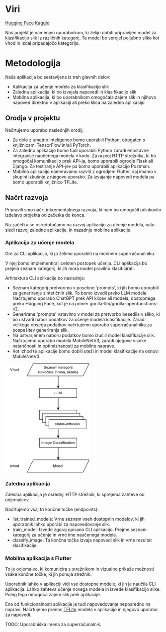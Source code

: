 # Viri

[Hugging Face](https://huggingface.co/)
[Kaggle](https://www.kaggle.com/)

Naš projekt je namenjen uporabnikom, ki želijo dobiti pripravljen model za klasifikacijo slik iz različnih kategorij. Ta model bo sprejel poljubno sliko kot vhod in izdal pripadajočo kategorijo.

# Metodologija

Naša aplikacija bo sestavljena iz treh glavnih delov:

- Aplikacija za učenje modela za klasifikacijo slik
- Zaledna aplikacija, ki bo izvajala napovedi in klasifikacijo slik
- Mobilna aplikacija, ki bo uporabnikom omogočala zajem slik in njihovo napoved direktno v aplikaciji ali preko klica na zaledno aplikacijo

## Orodja v projektu

Načrtujemo uporabo naslednjih orodij:

- Za delo z umetno inteligenco bomo uporabili Python, obogaten s knjižnicami TensorFlow in/ali PyTorch.
- Za zaledno aplikacijo bomo tudi uporabili Python zaradi enostavne integracije naučenega modela v kodo. Za razvoj HTTP strežnika, ki bo omogočal komunikacijo prek API-ja, bomo uporabili ogrodje Flask ali Django. Za testiranje API-jev pa bomo uporabili aplikacijo Postman.
- Mobilno aplikacijo nameravamo razviti z ogrodjem Flutter, saj imamo v skupini izkušnje z njegovo uporabo. Za izvajanje napovedi modela pa bomo uporabili knjižnico TFLite.


## Načrt razvoja

Pripravili smo načrt inkrementalnega razvoja, ki nam bo omogočil učinkovito izdelavo projekta od začetka do konca.

Na začetku se osredotočamo na razvoj aplikacije za učenje modela, nato sledi razvoj zaledne aplikacije, in nazadnje mobilne aplikacije.

### Aplikacija za učenje modela

Gre za CLI aplikacijo, ki jo želimo uporabiti na močnem superračunalniku.

V njej bomo implementirali celoten postopek učenja. CLI aplikacija bo prejela seznam kategorij, ki jih mora model pravilno klasificirati.

Arhitektura CLI aplikacije bo naslednja:

- Seznam kategorij pretvorimo v posebne 'prompts', ki jih bomo uporabili za generiranje sintetičnih slik. To bomo izvedli preko LLM modela. Načrtujemo uporabo ChatGPT prek API klicev ali modela, dostopnega preko Hugging Face, kot je na primer gorilla-llm/gorilla-openfunctions-v2.
- Generirane 'prompte' vstavimo v model za pretvorbo besedila v sliko, ki bo ustvaril nabor podatkov za učenje modela klasifikacije. Zaradi velikega obsega podatkov načrtujemo uporabo superračunalnika za pospešitev generiranja slik.
- Na ustvarjenem naboru podatkov bomo izučili model klasifikacije slik. Načrtujemo uporabo modela MobileNetV3, zaradi njegove visoke natančnosti in optimiziranosti za mobilne naprave.
- Kot izhod te aplikacije bomo dobili uteži in model klasifikacije na osnovi MobileNetV3.

![CLI app architecture](/images/arhitektura_ai.drawio.png)


### Zaledna aplikacija

Zaledna aplikacija je osrednji HTTP strežnik, ki sprejema zahteve od odjemalcev.

Načrtujemo vsaj tri končne točke (endpoints):

- list_trained_models: Vrne seznam vseh dostopnih modelov, ki jih uporabnik lahko uporabi za napovedovanje slik.
- train_model: Izvede zgoraj opisano CLI aplikacijo. Prejme seznam kategorij za učenje in vrne ime naučenega modela.
- classify_image: Ta končna točka izvaja napovedi slik in vrne rezultat klasifikacije.

### Mobilna aplikacija s Flutter

To je odjemalec, ki komunicira s strežnikom in vizualno prikaže možnosti vsake končne točke, ki jih ponuja strežnik.

Uporabnik lahko v aplikaciji vidi vse dostopne modele, ki jih je naučila CLI aplikacija. Lahko zahteva učenje novega modela in izvede klasifikacijo slike. Poleg tega omogoča zajem slik prek aplikacije.

Ena od funkcionalnosti aplikacije je tudi napovedovanje neposredno na napravi. Načrtujemo prenos [TFLite](https://pub.dev/packages/tflite_flutter) modela v aplikacijo in njegovo uporabo za napovedi.

TODO: Uporabniška imena za superračunalnik.
